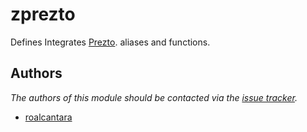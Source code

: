 zprezto
===

Defines Integrates [Prezto][1]. aliases and functions.

Authors
-------

*The authors of this module should be contacted via the [issue tracker][1].*

- [roalcantara](https://github.com/roalcantara)

[1]: https://github.com/roalcantara/prezto
